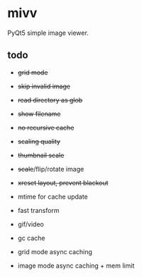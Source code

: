 # mivv

PyQt5 simple image viewer.

## todo

* ~~grid mode~~

* ~~skip invalid image~~

* ~~read directory as glob~~

* ~~show filename~~

* ~~no recursive cache~~

* ~~scaling quality~~

* ~~thumbnail scale~~

* ~~scale~~/flip/rotate image

* ~~xreset layout, prevent blackout~~

* mtime for cache update

* fast transform

* gif/video

* gc cache

* grid mode async caching

* image mode async caching + mem limit
